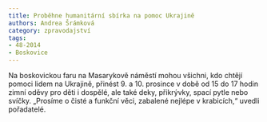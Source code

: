 ```yaml
---
title: Proběhne humanitární sbírka na pomoc Ukrajině
authors: Andrea Šrámková
category: zpravodajství
tags: 
- 48-2014
- Boskovice
---
```

Na boskovickou faru na Masarykově náměstí mohou všichni, kdo chtějí pomoci lidem na Ukrajině, přinést 9. a 10. prosince v době od 15 do 17 hodin zimní oděvy pro děti i dospělé, ale také deky, přikrývky, spací pytle nebo svíčky. „Prosíme o čisté a funkční věci, zabalené nejlépe v krabicích,“ uvedli pořadatelé. 

